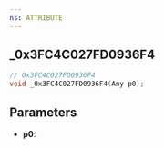 ```yaml
---
ns: ATTRIBUTE
---
```

## _0x3FC4C027FD0936F4

```c
// 0x3FC4C027FD0936F4
void _0x3FC4C027FD0936F4(Any p0);
```

## Parameters
* **p0**:
